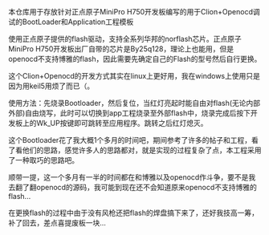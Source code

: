 本仓库用于存放针对正点原子MiniPro H750开发板编写的用于Clion+Openocd调试的BootLoader和Application工程模板

使用正点原子提供的flash驱动，支持全系列华邦的norflash芯片。正点原子MiniPro H750开发板出厂自带的芯片是By25q128，理论上也能用，但是openocd不支持博雅的flash，因此需要先确定自己的Flash的型号然后自行更换。

这个Clion+Openocd的开发方式其实在linux上更好用，我在windows上使用只是因为用keil5用烦了而已（。

使用方法：先烧录Bootloader，然后复位，当红灯亮起时能自由对flash(无论内部外部)自由烧写，此时可以切换到app工程烧录至外部flash中，烧录完成后按下开发板上的Wk_UP按键即可跳转至应用程序。跳转之后红灯熄灭。

这个Bootloader花了我大概1个多月的时间吧，期间参考了许多的帖子和工程，看了看他们的思路，感觉许多人的思路都对，就是实现的过程复杂了点，本工程采用了一种取巧的思路吧。

顺带一提，这一个多月有一半的时间都在和博雅以及openocd作斗争，要不是我去翻了翻openocd的源码，我可能到现在还不会知道原来openocd不支持博雅的flash...

在更换flash的过程中由于没有风枪还把flash的焊盘搞下来了，还好我技高一筹，补了回去，差点喜提废板一块...
